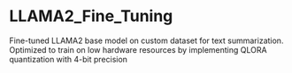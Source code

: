 # LLAMA2_Fine_Tuning

Fine-tuned LLAMA2 base model on custom dataset for text summarization.
Optimized to train on low hardware resources by implementing QLORA quantization with 4-bit precision
